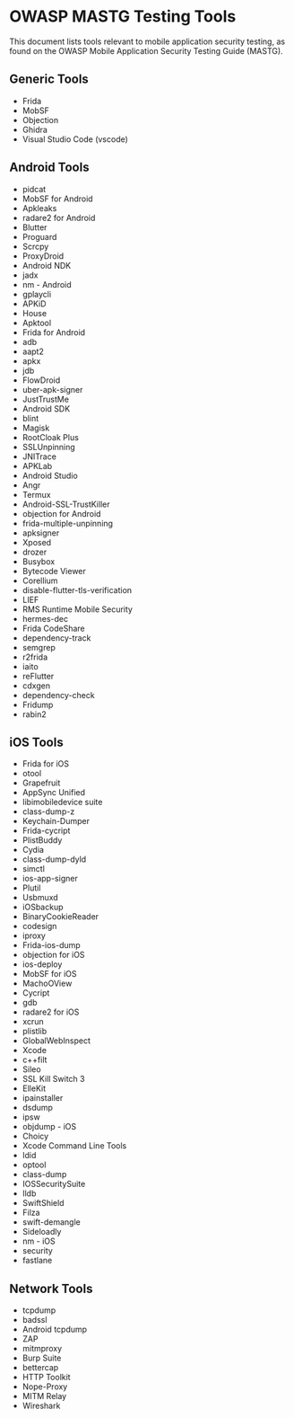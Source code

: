 # OWASP MASTG Testing Tools

This document lists tools relevant to mobile application security testing, as found on the OWASP Mobile Application Security Testing Guide (MASTG).

## Generic Tools
- Frida
- MobSF
- Objection
- Ghidra
- Visual Studio Code (vscode)

## Android Tools
- pidcat
- MobSF for Android
- Apkleaks
- radare2 for Android
- Blutter
- Proguard
- Scrcpy
- ProxyDroid
- Android NDK
- jadx
- nm - Android
- gplaycli
- APKiD
- House
- Apktool
- Frida for Android
- adb
- aapt2
- apkx
- jdb
- FlowDroid
- uber-apk-signer
- JustTrustMe
- Android SDK
- blint
- Magisk
- RootCloak Plus
- SSLUnpinning
- JNITrace
- APKLab
- Android Studio
- Angr
- Termux
- Android-SSL-TrustKiller
- objection for Android
- frida-multiple-unpinning
- apksigner
- Xposed
- drozer
- Busybox
- Bytecode Viewer
- Corellium
- disable-flutter-tls-verification
- LIEF
- RMS Runtime Mobile Security
- hermes-dec
- Frida CodeShare
- dependency-track
- semgrep
- r2frida
- iaito
- reFlutter
- cdxgen
- dependency-check
- Fridump
- rabin2

## iOS Tools
- Frida for iOS
- otool
- Grapefruit
- AppSync Unified
- libimobiledevice suite
- class-dump-z
- Keychain-Dumper
- Frida-cycript
- PlistBuddy
- Cydia
- class-dump-dyld
- simctl
- ios-app-signer
- Plutil
- Usbmuxd
- iOSbackup
- BinaryCookieReader
- codesign
- iproxy
- Frida-ios-dump
- objection for iOS
- ios-deploy
- MobSF for iOS
- MachoOView
- Cycript
- gdb
- radare2 for iOS
- xcrun
- plistlib
- GlobalWebInspect
- Xcode
- c++filt
- Sileo
- SSL Kill Switch 3
- ElleKit
- ipainstaller
- dsdump
- ipsw
- objdump - iOS
- Choicy
- Xcode Command Line Tools
- ldid
- optool
- class-dump
- IOSSecuritySuite
- lldb
- SwiftShield
- Filza
- swift-demangle
- Sideloadly
- nm - iOS
- security
- fastlane

## Network Tools
- tcpdump
- badssl
- Android tcpdump
- ZAP
- mitmproxy
- Burp Suite
- bettercap
- HTTP Toolkit
- Nope-Proxy
- MITM Relay
- Wireshark


